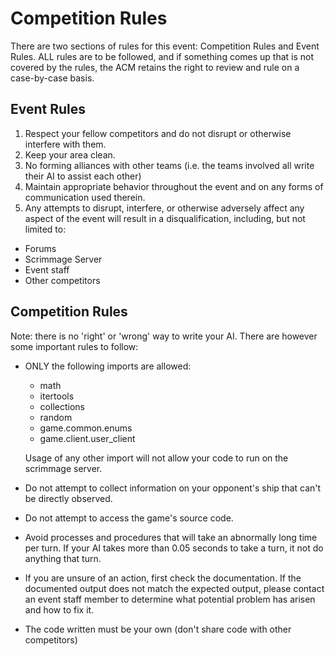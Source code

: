 # Competition Rules

There are two sections of rules for this event: Competition Rules and Event Rules.
ALL rules are to be followed, and if something comes up that is not covered by the rules, the 
ACM retains the right to review and rule on a case-by-case basis.

## Event Rules

1. Respect your fellow competitors and do not disrupt or otherwise interfere with them.
2. Keep your area clean.
3. No forming alliances with other teams (i.e. the teams involved all write their AI to assist each other)
4. Maintain appropriate behavior throughout the event and on any forms of communication used therein.
5. Any attempts to disrupt, interfere, or otherwise adversely affect any aspect of the event will result in a disqualification, including, but not limited to:
  * Forums
  * Scrimmage Server
  * Event staff
  * Other competitors

## Competition Rules

Note: there is no 'right' or 'wrong' way to write your AI. There are however some important rules to follow:

* ONLY the following imports are allowed:
  * math
  * itertools
  * collections
  * random
  * game.common.enums
  * game.client.user_client
  
  Usage of any other import will not allow your code to run on the scrimmage server.
* Do not attempt to collect information on your opponent's ship that can't be directly observed.
* Do not attempt to access the game's source code.
* Avoid processes and procedures that will take an abnormally long time per turn. If your AI takes more than 0.05 seconds to take a turn, it not do anything that turn.
* If you are unsure of an action, first check the documentation.
  If the documented output does not match the expected output,
  please contact an event staff member to determine what potential problem has arisen and how to fix it.
* The code written must be your own (don't share code with other competitors)
